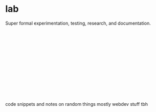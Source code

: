 # lab
Super formal experimentation, testing, research, and documentation.  


\
\
\
\
\
\
\
\
\
\
\
\
\
code snippets and notes on random things mostly webdev stuff tbh
